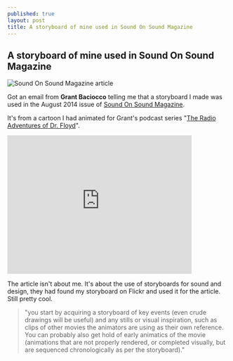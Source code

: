 ```yaml
---
published: true
layout: post
title: A storyboard of mine used in Sound On Sound Magazine
---
```

## A storyboard of mine used in Sound On Sound Magazine

![Sound On Sound Magazine article](https://4.bp.blogspot.com/-rNR-1bs1W98/VA0ja1IF8BI/AAAAAAAAX6c/rya8L2Bla2A/s1600/%3Fui%3D2%26ik%3Db7335e73fc%26view%3Datt%26th%3D147901bb4cbf03ad%26attid%3D0.1.2%26disp%3Demb%26zw%26atsh%3D1)

Got an email from **Grant Baciocco** telling me that a storyboard I made was used in the August 2014 issue of [Sound On Sound Magazine](https://web.archive.org/web/20150325200840/http://www.soundonsound.com/sos/aug14/articles/designer-sounds-0814.htm "article link").

It's from a cartoon I had animated for Grant's podcast series "[The Radio Adventures of Dr. Floyd](https://www.youtube.com/watch?v=bcG0WBJ2oD8)".

<iframe width="420" height="315" src="https://www.youtube.com/embed/bcG0WBJ2oD8" frameborder="0" allowfullscreen></iframe>

The article isn't about me. It's about the use of storyboards for sound and design, they had found my storyboard on Flickr and used it for the article. Still pretty cool.

> "you start by acquiring a storyboard of key events (even crude drawings will be useful) and any stills or visual inspiration, such as clips of other movies the animators are using as their own reference. You can probably also get hold of early animatics of the movie (animations that are not properly rendered, or completed visually, but are sequenced chronologically as per the storyboard)."

